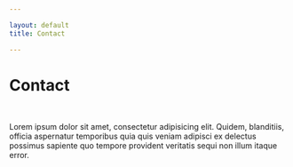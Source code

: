 ```yaml
---

layout: default
title: Contact

---
```


# Contact
<br>

Lorem ipsum dolor sit amet, consectetur adipisicing elit. Quidem, blanditiis, officia aspernatur temporibus quia quis veniam adipisci ex delectus possimus sapiente quo tempore provident veritatis sequi non illum itaque error.